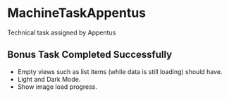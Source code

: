 # MachineTaskAppentus
Technical task assigned by Appentus

## Bonus Task Completed Successfully
- Empty views such as list items (while data is still loading) should have.
- Light and Dark Mode.
- Show image load progress.

